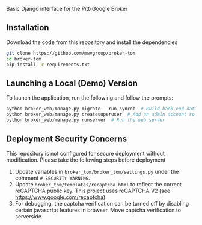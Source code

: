 Basic Django interface for the Pitt-Google Broker

## Installation

Download the code from this repository and install the dependencies

```bash
git clone https://github.com/mwvgroup/broker-tom
cd broker-tom
pip install -r requirements.txt
```

## Launching a Local (Demo) Version

To launch the application, run the following and follow the prompts:
```python
python broker_web/manage.py migrate --run-syncdb  # Build back end database
python broker_web/manage.py createsuperuser  # Add an admin account so you can access all features
python broker_web/manage.py runserver  # Run the web server
```

## Deployment Security Concerns

This repository is not configured for secure deployment without modification.
Please take the following steps before deployment

1. Update variables in `broker_tom/broker_tom/settings.py` under the comment `# SECURITY WARNING`.
1. Update `broker_tom/templates/recaptcha.html` to reflect the correct reCAPTCHA public key.
   This project uses reCAPTCHA V2 (see https://www.google.com/recaptcha)
1. For debugging, the captcha verification can be turned off by disabling certain javascript features in browser. Move captcha verification to serverside. 

